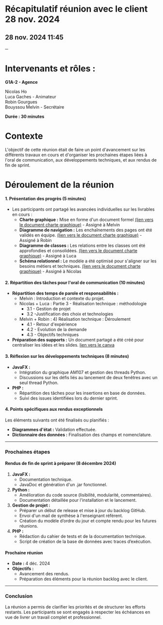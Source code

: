 # **Récapitulatif réunion avec le client 28 nov. 2024**

## 28 nov. 2024 11:45

**─**

# **Intervenants et rôles :** 

**G1A-2 \- Agence**

Nicolas Ho  
Luca Gaches \- Animateur  
Robin Gourgues  
Bouyssou Melvin \- Secrétaire

**Durée : 30 minutes**

# **Contexte**

L'objectif de cette réunion était de faire un point d'avancement sur les différents travaux en cours et d'organiser les prochaines étapes liées à l'oral de communication, aux développements techniques, et aux rendus de fin de sprint.

# **Déroulement de la réunion**

#### **1\. Présentation des progrès (5 minutes)**

* Les participants ont partagé les avancées individuelles sur les livrables en cours :  
  * **Charte graphique :** Mise en forme d'un document formel [(lien vers le document charte graphique)](https://docs.google.com/document/d/1KywJG05UZmFgdfuF_x_2lPx_W-kG6IJpKe9BskbvbSM/edit?usp=sharing) \- Assigné à Melvin  
  * **Diagramme de navigation :** Les enchaînements des pages ont été validés en équipe. [(lien vers le document charte graphique)](https://docs.google.com/document/d/1KywJG05UZmFgdfuF_x_2lPx_W-kG6IJpKe9BskbvbSM/edit?usp=sharing) \- Assigné à Robin  
  * **Diagramme de classes :** Les relations entre les classes ont été approfondies et consolidées. [(lien vers le document charte graphique)](https://docs.google.com/document/d/147yreLdoCEpY2D59H3ViuhhNt9qcW8_vN7ug9Vr0bxw/edit?usp=sharing) \- Assigné à Luca  
  * **Schéma relationnel :** Le modèle a été optimisé pour s'aligner sur les besoins métiers et techniques.  [(lien vers le document charte graphique)](https://docs.google.com/document/d/147yreLdoCEpY2D59H3ViuhhNt9qcW8_vN7ug9Vr0bxw/edit?usp=sharing) \- Assigné à Nicolas

#### **2\. Répartition des tâches pour l'oral de communication (10 minutes)**

* **Répartition des temps de parole et responsabilités :**  
  * Melvin : Introduction et contexte du projet.  
  * Nicolas \+ Luca : Partie 3 \- Réalisation technique : méthodologie  
    * 3.1 \- Gestion de projet   
    * 3.2 \-Justification des choix et technologies  
  * Melvin \+ Robin : 4\) Réalisation technique : Déroulement  
    * 4.1 \- Retour d'expérience  
    * 4.2 \- Evolution de la demande  
    * 4.3 \- Objectifs techniques  
* **Préparation des supports :** Un document partagé a été créé pour centraliser les idées et les slides. [lien vers le canva](https://www.canva.com/design/DAGVsMsVAQU/gA--hP5LVh5xptz-r_g45Q/edit)

#### **3\. Réflexion sur les développements techniques (8 minutes)**

* **JavaFX :**  
  * Intégration du graphique AM107 et gestion des threads Python.  
  * Discussions sur les défis liés au lancement de deux fenêtres avec un seul thread Python.  
* **PHP :**  
  * Répartition des tâches pour les insertions en base de données.  
  * Suivi des issues identifiées lors du dernier sprint.

#### **4\. Points spécifiques aux rendus exceptionnels**

Les éléments suivants ont été finalisés ou planifiés :

* **Diagrammes d'état :** Validation effectuée.  
* **Dictionnaire des données :** Finalisation des champs et nomenclature.

---

### **Prochaines étapes**

#### **Rendus de fin de sprint à préparer (8 décembre 2024\)**

1. **JavaFX :**  
   * Documentation technique.  
   * JavaDoc et génération d'un .jar fonctionnel.  
2. **Python :**  
   * Amélioration du code source (lisibilité, modularité, commentaires).  
   * Documentation détaillée pour l'installation et le lancement.  
3. **Gestion de projet :**  
   * Préparer un début de release et mise à jour du backlog GitHub.  
   * Envoi d'un mail de synthèse à l'enseignant référent.  
   * Création du modèle d’ordre du jour et compte rendu pour les futures réunions.  
4. **PHP :**  
   * Rédaction du cahier de tests et de la documentation technique.  
   * Script de création de la base de données avec traces d’exécution.

#### **Prochaine réunion**

* **Date :** 4 déc. 2024  
* **Objectifs :**  
  * Avancement des rendus.  
  * Préparation des éléments pour la réunion backlog avec le client.

---

### **Conclusion**

La réunion a permis de clarifier les priorités et de structurer les efforts restants. Les participants se sont engagés à respecter les échéances en vue de livrer un travail complet et professionnel.

